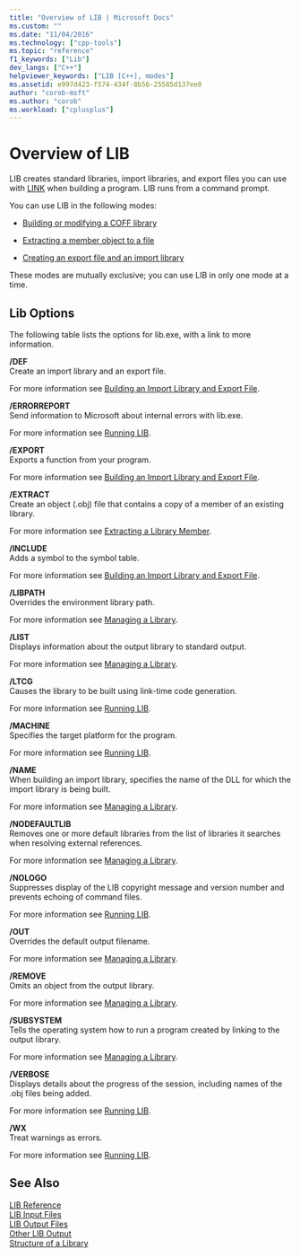 ```yaml
---
title: "Overview of LIB | Microsoft Docs"
ms.custom: ""
ms.date: "11/04/2016"
ms.technology: ["cpp-tools"]
ms.topic: "reference"
f1_keywords: ["Lib"]
dev_langs: ["C++"]
helpviewer_keywords: ["LIB [C++], modes"]
ms.assetid: e997d423-f574-434f-8b56-25585d137ee0
author: "corob-msft"
ms.author: "corob"
ms.workload: ["cplusplus"]
---
```

# Overview of LIB
LIB creates standard libraries, import libraries, and export files you can use with [LINK](../../build/reference/linker-options.md) when building a program. LIB runs from a command prompt.  
  
 You can use LIB in the following modes:  
  
-   [Building or modifying a COFF library](../../build/reference/managing-a-library.md)  
  
-   [Extracting a member object to a file](../../build/reference/extracting-a-library-member.md)  
  
-   [Creating an export file and an import library](../../build/reference/working-with-import-libraries-and-export-files.md)  
  
 These modes are mutually exclusive; you can use LIB in only one mode at a time.  
  
## Lib Options  
 The following table lists the options for lib.exe, with a link to more information.  
  
 **/DEF**  
 Create an import library and an export file.  
  
 For more information see [Building an Import Library and Export File](../../build/reference/building-an-import-library-and-export-file.md).  
  
 **/ERRORREPORT**  
 Send information to Microsoft about internal errors with lib.exe.  
  
 For more information see [Running LIB](../../build/reference/running-lib.md).  
  
 **/EXPORT**  
 Exports a function from your program.  
  
 For more information see [Building an Import Library and Export File](../../build/reference/building-an-import-library-and-export-file.md).  
  
 **/EXTRACT**  
 Create an object (.obj) file that contains a copy of a member of an existing library.  
  
 For more information see [Extracting a Library Member](../../build/reference/extracting-a-library-member.md).  
  
 **/INCLUDE**  
 Adds a symbol to the symbol table.  
  
 For more information see [Building an Import Library and Export File](../../build/reference/building-an-import-library-and-export-file.md).  
  
 **/LIBPATH**  
 Overrides the environment library path.  
  
 For more information see [Managing a Library](../../build/reference/managing-a-library.md).  
  
 **/LIST**  
 Displays information about the output library to standard output.  
  
 For more information see [Managing a Library](../../build/reference/managing-a-library.md).  
  
 **/LTCG**  
 Causes the library to be built using link-time code generation.  
  
 For more information see [Running LIB](../../build/reference/running-lib.md).  
  
 **/MACHINE**  
 Specifies the target platform for the program.  
  
 For more information see [Running LIB](../../build/reference/running-lib.md).  
  
 **/NAME**  
 When building an import library, specifies the name of the DLL for which the import library is being built.  
  
 For more information see [Managing a Library](../../build/reference/managing-a-library.md).  
  
 **/NODEFAULTLIB**  
 Removes one or more default libraries from the list of libraries it searches when resolving external references.  
  
 For more information see [Managing a Library](../../build/reference/managing-a-library.md).  
  
 **/NOLOGO**  
 Suppresses display of the LIB copyright message and version number and prevents echoing of command files.  
  
 For more information see [Running LIB](../../build/reference/running-lib.md).  
  
 **/OUT**  
 Overrides the default output filename.  
  
 For more information see [Managing a Library](../../build/reference/managing-a-library.md).  
  
 **/REMOVE**  
 Omits an object from the output library.  
  
 For more information see [Managing a Library](../../build/reference/managing-a-library.md).  
  
 **/SUBSYSTEM**  
 Tells the operating system how to run a program created by linking to the output library.  
  
 For more information see [Managing a Library](../../build/reference/managing-a-library.md).  
  
 **/VERBOSE**  
 Displays details about the progress of the session, including names of the .obj files being added.  
  
 For more information see [Running LIB](../../build/reference/running-lib.md).  
  
 **/WX**  
 Treat warnings as errors.  
  
 For more information see [Running LIB](../../build/reference/running-lib.md).  
  
## See Also  
 [LIB Reference](../../build/reference/lib-reference.md)   
 [LIB Input Files](../../build/reference/lib-input-files.md)   
 [LIB Output Files](../../build/reference/lib-output-files.md)   
 [Other LIB Output](../../build/reference/other-lib-output.md)   
 [Structure of a Library](../../build/reference/structure-of-a-library.md)